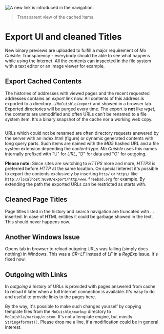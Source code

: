 ![](images/export-ui.png "A new link is introduced in the navigation.")

> Transparent view of the cached items.

# Export UI and cleaned Titles

New binary previews are uploaded to fulfill a major requirement of *Mo Cuishle*:
Transparency - everybody should be able to see what happens while using the 
Internet. All the contents can inspected in the file system with a text editor 
or an image viewer for example.

## Export Cached Contents

The histories of addresses with viewed pages and the recent requested addresses
contains an *export* link now. All contents of this address is exported to a 
directory `~/MoCuishle/export` and showed in a browser tab. Exported directories 
will be purged every time. The export is **not** like *wget*, the contents are 
unmodified and often URLs can't be renamed to a file system item. It's a binary 
snapshot of the cache nor a working web copy. 

[<img class="left" src="images/exported-contents-300.png" alt="">](images/exported-contents.png)

URLs which could not be renamed are often directory requests answered by the 
server with an index.html (figure) or dynamic generated contents with long 
query parts. Such items are named with the *MD5* hashed URL and a file system 
extension depending the *content-type*. *Mo Cuishle* uses this names internally 
prefixed with "U" for *URL*, "D" for data and "O" for outgoing.

**Please note:** Since sites are switching to *HTTPS* more and more, *HTTPS* is 
preferred before *HTTP* at the same location. On special interest it's possible 
to export the contents exclusively by inserting `http/` or `https/` like 
`http://localhost:9090/export/http/www.freebsd.org` for example. By extending 
the path the exported URLs can be restricted as starts with. 

## Cleaned Page Titles

Page titles listed in the history and search navigation are truncated with ... 
inserted. In case of HTML entities it could be garbage showed in the text. This 
should never happens now.

## Another Windows Issue

Opens tab in browser to reload outgoing URLs was failing (simply does nothing)
in Windows. This was a *CR+LF* instead of *LF* in a *RegExp* issue. It's fixed 
now.

## Outgoing with Links

In *outgoing* a history of URLs is provided with pages answered from cache to 
reload it later when a full Internet connection is available. It's easy to do 
and useful to provide links to the pages here. 

By the way, it's possible to make such changes yourself by copying template 
files from the `MoCuishle/markup` directory to `MoCuishle/markup/custom`. It's 
not a template engine, but mostly `String#format()`. Please drop me a line, if 
a modification could be in general interest.